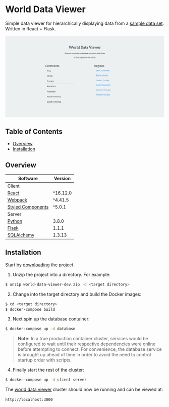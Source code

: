 # World Data Viewer #

Simple data viewer for hierarchically displaying data from a [sample data set](#https://www.postgresql.org/ftp/projects/pgFoundry/dbsamples/world/world-1.0/ "World Dataset"). Written in React + Flask.

![Continent View](./continent_view.png)


## Table of Contents ##
- [Overview](#overview)
- [Installation](#installation)

## Overview ##

|Software|Version|
|--------|-------|
|Client||
|[React](https://reactjs.org/docs/getting-started.html)|^16.12.0|
|[Webpack](https://webpack.js.org/concepts/)|^4.41.5|
|[Styled Components](https://styled-components.com/docs)|^5.0.1|
|Server||
|[Python](https://docs.python.org/3/)|3.8.0|
|[Flask](https://flask.palletsprojects.com/en/1.1.x/)|1.1.1|
|[SQLAlchemy](https://docs.sqlalchemy.org/en/13/)|1.3.13|

## Installation ##

Start by [downloading](https://github.com/BeautifulTovarisch/world-data-viewer/archive/dev.zip) the project.

1. Unzip the project into a directory. For example:

```bash
$ unzip world-data-viewer-dev.zip -d <target directory>
```

2. Change into the target directory and build the Docker images:

```bash
$ cd <target directory>
$ docker-compose build
```

3. Next spin up the database container:

```bash
$ docker-compose up -d database
```

> **Note:** In a true production container cluster, services would be configured to wait until their respective dependencies were online before attempting to connect. For convenience, the database service is brought up ahead of time in order to avoid the need to control startup order with scripts.

4. Finally start the rest of the cluster:

```bash
$ docker-compose up -d client server
```

The [world data viewer](http://localhost:3000) cluster should now be running and can be viewed at:

`http://localhost:3000`

